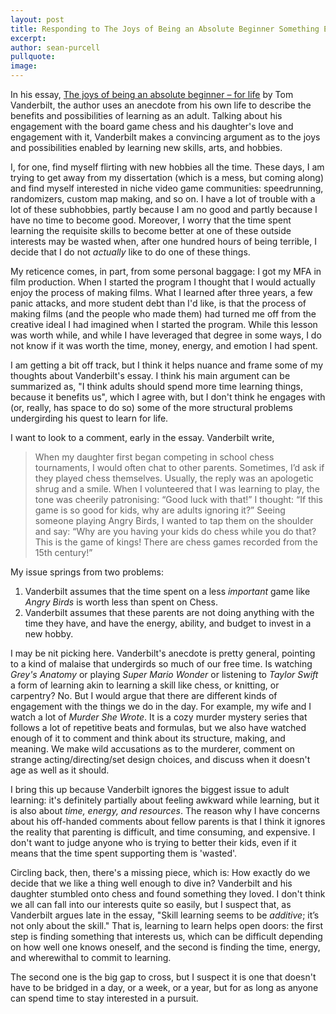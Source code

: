 ```yaml
---
layout: post
title: Responding to The Joys of Being an Absolute Beginner Something Else!
excerpt: 
author: sean-purcell
pullquote:
image:
---
```


In his essay, [The joys of being an absolute beginner – for life](https://www.theguardian.com/lifeandstyle/2021/jan/07/the-joys-of-being-an-absolute-beginner-for-life) by Tom Vanderbilt, the author uses an anecdote from his own life to describe the benefits and possibilities of learning as an adult. Talking about his engagement with the board game chess and his daughter's love and engagement with it, Vanderbilt makes a convincing argument as to the joys and possibilities enabled by learning new skills, arts, and hobbies.

I, for one, find myself flirting with new hobbies all the time. These days, I am trying to get away from my dissertation (which is a mess, but coming along) and find myself interested in niche video game communities: speedrunning, randomizers, custom map making, and so on. I have a lot of trouble with a lot of these subhobbies, partly because I am no good and partly because I have no time to become good. Moreover, I worry that the time spent learning the requisite skills to become better at one of these outside interests may be wasted when, after one hundred hours of being terrible, I decide that I do not *actually* like to do one of these things.

My reticence comes, in part, from some personal baggage: I got my MFA in film production. When I started the program I thought that I would actually enjoy the process of making films. What I learned after three years, a few panic attacks, and more student debt than I'd like, is that the process of making films (and the people who made them) had turned me off from the creative ideal I had imagined when I started the program. While this lesson was worth while, and while I have leveraged that degree in some ways, I do not know if it was worth the time, money, energy, and emotion I had spent.

I am getting a bit off track, but I think it helps nuance and frame some of my thoughts about Vanderbilt's essay. I think his main argument can be summarized as, "I think adults should spend more time learning things, because it benefits us", which I agree with, but I don't think he engages with (or, really, has space to do so) some of the more structural problems undergirding his quest to learn for life.

I want to look to a comment, early in the essay. Vanderbilt write,
>When my daughter first began competing in school chess tournaments, I would often chat to other parents. Sometimes, I’d ask if they played chess themselves. Usually, the reply was an apologetic shrug and a smile. When I volunteered that I was learning to play, the tone was cheerily patronising: “Good luck with that!” I thought: “If this game is so good for kids, why are adults ignoring it?” Seeing someone playing Angry Birds, I wanted to tap them on the shoulder and say: “Why are you having your kids do chess while you do that? This is the game of kings! There are chess games recorded from the 15th century!”

My issue springs from two problems:
1. Vanderbilt assumes that the time spent on a less *important* game like *Angry Birds* is worth less than spent on Chess.
2. Vanderbilt assumes that these parents are not doing anything with the time they have, and have the energy, ability, and budget to invest in a new hobby.

I may be nit picking here. Vanderbilt's anecdote is pretty general, pointing to a kind of malaise that undergirds so much of our free time. Is watching *Grey's Anatomy* or playing *Super Mario Wonder* or listening to *Taylor Swift* a form of learning akin to learning a skill like chess, or knitting, or carpentry? No. But I would argue that there are different kinds of engagement with the things we do in the day. For example, my wife and I watch a lot of *Murder She Wrote*. It is a cozy murder mystery series that follows a lot of repetitive beats and formulas, but we also have watched enough of it to comment and think about its structure, making, and meaning. We make wild accusations as to the murderer, comment on strange acting/directing/set design choices, and discuss when it doesn't age as well as it should.

I bring this up because Vanderbilt ignores the biggest issue to adult learning: it's definitely partially about feeling awkward while learning, but it is also about *time, energy, and resources*. The reason why I have concerns about his off-handed comments about fellow parents is that I think it ignores the reality that parenting is difficult, and time consuming, and expensive. I don't want to judge anyone who is trying to better their kids, even if it means that the time spent supporting them is 'wasted'.

Circling back, then, there's a missing piece, which is: How exactly do we decide that we like a thing well enough to dive in? Vanderbilt and his daughter stumbled onto chess and found something they loved. I don't think we all can fall into our interests quite so easily, but I suspect that, as Vanderbilt argues late in the essay, "Skill learning seems to be *additive*; it’s not only about the skill." That is, learning to learn helps open doors: the first step is finding something that interests us, which can be difficult depending on how well one knows oneself, and the second is finding the time, energy, and wherewithal to commit to learning. 

The second one is the big gap to cross, but I suspect it is one that doesn't have to be bridged in a day, or a week, or a year, but for as long as anyone can spend time to stay interested in a pursuit.
